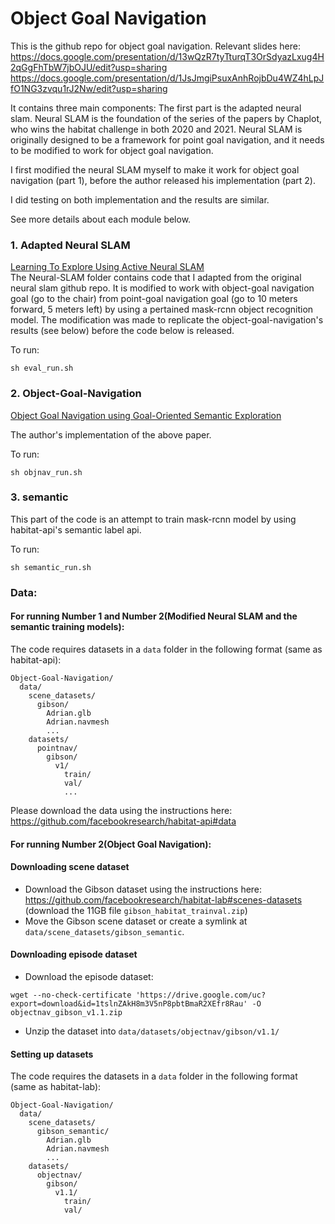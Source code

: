 # Object Goal Navigation





This is the github repo for object goal navigation. 
Relevant slides here:
https://docs.google.com/presentation/d/13wQzR7tyTturqT3OrSdyazLxug4H2qGgFhTbW7jbOJU/edit?usp=sharing
https://docs.google.com/presentation/d/1JsJmgiPsuxAnhRojbDu4WZ4hLpJfO1NG3zvqu1rJ2Nw/edit?usp=sharing


It contains three main components:
The first part is the adapted neural slam. Neural SLAM is the foundation of the series of the papers by Chaplot, who wins the habitat challenge in both 2020 and 2021. Neural SLAM is originally designed to be a framework for point goal navigation, and it needs to be modified to work for object goal navigation.

I first modified the neural SLAM myself to make it work for object goal navigation (part 1), before the author released his implementation (part 2).

I did testing on both implementation and the results are similar.

See more details about each module below.



### 1. Adapted Neural SLAM


[Learning To Explore Using Active Neural SLAM](https://openreview.net/pdf?id=HklXn1BKDH)<br />
The Neural-SLAM folder contains code that I adapted from the original neural slam github repo. It is modified to work with object-goal navigation goal (go to the chair) from point-goal navigation goal (go to 10 meters forward, 5 meters left) by using a pertained mask-rcnn object recognition model. The modification was made to replicate the object-goal-navigation's results (see below) before the code below is released.

To run:

`sh eval_run.sh `

### 2. Object-Goal-Navigation

[Object Goal Navigation using Goal-Oriented Semantic Exploration](https://arxiv.org/pdf/2007.00643.pdf)<br />

The author's implementation of the above paper. 

To run:

`sh objnav_run.sh`

### 3. semantic

This part of the code is an attempt to train mask-rcnn model by using habitat-api's semantic label api. 

To run:

`sh semantic_run.sh`

### Data:

#### For running Number 1 and Number 2(Modified Neural SLAM and the semantic training models):


The code requires datasets in a `data` folder in the following format (same as habitat-api):
```
Object-Goal-Navigation/
  data/
    scene_datasets/
      gibson/
        Adrian.glb
        Adrian.navmesh
        ...
    datasets/
      pointnav/
        gibson/
          v1/
            train/
            val/
            ...
```
Please download the data using the instructions here: https://github.com/facebookresearch/habitat-api#data


#### For running Number 2(Object Goal Navigation):
#### Downloading scene dataset
- Download the Gibson dataset using the instructions here: https://github.com/facebookresearch/habitat-lab#scenes-datasets (download the 11GB file `gibson_habitat_trainval.zip`)
- Move the Gibson scene dataset or create a symlink at `data/scene_datasets/gibson_semantic`. 

#### Downloading episode dataset
- Download the episode dataset:
```
wget --no-check-certificate 'https://drive.google.com/uc?export=download&id=1tslnZAkH8m3V5nP8pbtBmaR2XEfr8Rau' -O objectnav_gibson_v1.1.zip
```
- Unzip the dataset into `data/datasets/objectnav/gibson/v1.1/`

#### Setting up datasets
The code requires the datasets in a `data` folder in the following format (same as habitat-lab):
```
Object-Goal-Navigation/
  data/
    scene_datasets/
      gibson_semantic/
        Adrian.glb
        Adrian.navmesh
        ...
    datasets/
      objectnav/
        gibson/
          v1.1/
            train/
            val/
```


